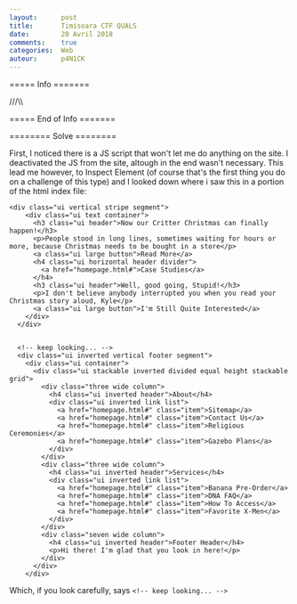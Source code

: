 ```yaml
---
layout:      post
title:       Timisoara CTF QUALS
date:        20 Avril 2018
comments:    true
categories:  Web
auteur:      p4N1CK
---
```


===== Info =======

///\\\

===== End of Info =======

======== Solve ========

First, I noticed there is a JS script that won't let me do anything on the site. I deactivated the JS from the site, altough in the end wasn't necessary. This lead me however, to Inspect Element (of course that's the first thing you do on a challenge of this type) and I looked down where i saw this in a portion of the html index file:

```
<div class="ui vertical stripe segment">
    <div class="ui text container">
      <h3 class="ui header">Now our Critter Christmas can finally happen!</h3>
      <p>People stood in long lines, sometimes waiting for hours or more, because Christmas needs to be bought in a store</p>
      <a class="ui large button">Read More</a>
      <h4 class="ui horizontal header divider">
        <a href="homepage.html#">Case Studies</a>
      </h4>
      <h3 class="ui header">Well, good going, Stupid!</h3>
      <p>I don't believe anybody interrupted you when you read your Christmas story aloud, Kyle</p>
      <a class="ui large button">I'm Still Quite Interested</a>
    </div>
  </div>


  <!-- keep looking... -->
  <div class="ui inverted vertical footer segment">
    <div class="ui container">
      <div class="ui stackable inverted divided equal height stackable grid">
        <div class="three wide column">
          <h4 class="ui inverted header">About</h4>
          <div class="ui inverted link list">
            <a href="homepage.html#" class="item">Sitemap</a>
            <a href="homepage.html#" class="item">Contact Us</a>
            <a href="homepage.html#" class="item">Religious Ceremonies</a>
            <a href="homepage.html#" class="item">Gazebo Plans</a>
          </div>
        </div>
        <div class="three wide column">
          <h4 class="ui inverted header">Services</h4>
          <div class="ui inverted link list">
            <a href="homepage.html#" class="item">Banana Pre-Order</a>
            <a href="homepage.html#" class="item">DNA FAQ</a>
            <a href="homepage.html#" class="item">How To Access</a>
            <a href="homepage.html#" class="item">Favorite X-Men</a>
          </div>
        </div>
        <div class="seven wide column">
          <h4 class="ui inverted header">Footer Header</h4>
          <p>Hi there! I'm glad that you look in here!</p>
        </div>
      </div>
    </div>
```
Which, if you look carefully, says ```<!-- keep looking... -->```



